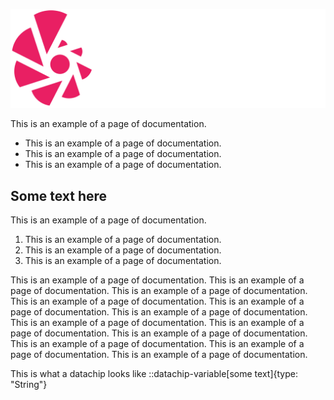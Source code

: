 ![Toca.io](/images/tocaio.png)

This is an example of a page of documentation.

* This is an example of a page of documentation.
* This is an example of a page of documentation.
* This is an example of a page of documentation.

## Some text here
This is an example of a page of documentation.

1. This is an example of a page of documentation.
2. This is an example of a page of documentation.
3. This is an example of a page of documentation.

This is an example of a page of documentation. This is an example of a page of documentation. This is an example of a page of documentation. This is an example of a page of documentation. This is an example of a page of documentation. This is an example of a page of documentation. This is an example of a page of documentation. This is an example of a page of documentation. This is an example of a page of documentation. This is an example of a page of documentation. This is an example of a page of documentation. This is an example of a page of documentation.

This is what a datachip looks like ::datachip-variable[some text]{type: "String"}